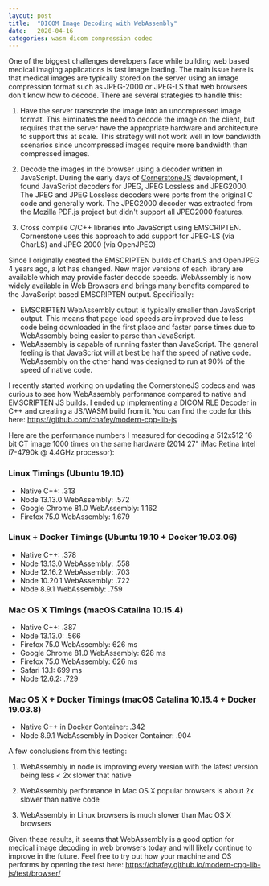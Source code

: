```yaml
---
layout: post
title:  "DICOM Image Decoding with WebAssembly"
date:   2020-04-16 
categories: wasm dicom compression codec 
---
```


One of the biggest challenges developers face while building web based medical imaging applications is fast image loading. The main issue here is that medical images are typically stored on the server using an image compression format such as JPEG-2000 or JPEG-LS that web browsers don't know how to decode. There are several strategies to handle this:

1) Have the server transcode the image into an uncompressed image format. This eliminates the need to decode the image on the client, but requires that the server have the appropriate hardware and architecture to support this at scale. This strategy will not work well in low bandwidth scenarios since uncompressed images require more bandwidth than compressed images.

2) Decode the images in the browser using a decoder written in JavaScript. During the early days of [CornerstoneJS](https://cornerstonejs.org) development, I found JavaScript decoders for JPEG, JPEG Lossless and JPEG2000. The JPEG and JPEG Lossless decoders were ports from the original C code and generally work. The JPEG2000 decoder was extracted from the Mozilla PDF.js project but didn't support all JPEG2000 features.

3) Cross compile C/C++ libraries into JavaScript using EMSCRIPTEN. Cornerstone uses this approach to add support for JPEG-LS (via CharLS) and JPEG 2000 (via OpenJPEG)

Since I originally created the EMSCRIPTEN builds of CharLS and OpenJPEG 4 years ago, a lot has changed. New major versions of each library are available which may provide faster decode speeds. WebAssembly is now widely available in Web Browsers and brings many benefits compared to the JavaScript based EMSCRIPTEN output. Specifically:

* EMSCRIPTEN WebAssembly output is typically smaller than JavaScript output. This means that page load speeds are improved due to less code being downloaded in the first place and faster parse times due to WebAssembly being easier to parse than JavaScript.
* WebAssembly is capable of running faster than JavaScript. The general feeling is that JavaScript will at best be half the speed of native code. WebAssembly on the other hand was designed to run at 90% of the speed of native code.

I recently started working on updating the CornerstoneJS codecs and was curious to see how WebAssembly performance compared to native and EMSCRIPTEN JS builds. I ended up implementing a DICOM RLE Decoder in C++ and creating a JS/WASM build from it. You can find the code for this here: https://github.com/chafey/modern-cpp-lib-js

Here are the performance numbers I measured for decoding a 512x512 16 bit CT image 1000 times on the same hardware (2014 27" iMac Retina Intel i7-4790k @ 4.4GHz processor):

### Linux Timings (Ubuntu 19.10)

* Native C++: .313
* Node 13.13.0 WebAssembly: .572
* Google Chrome 81.0 WebAssembly: 1.162
* Firefox 75.0 WebAssembly: 1.679

### Linux + Docker Timings (Ubuntu 19.10 + Docker 19.03.06)

* Native C++: .378
* Node 13.13.0 WebAssembly: .558
* Node 12.16.2 WebAssembly: .703
* Node 10.20.1 WebAssembly: .722
* Node 8.9.1 WebAssembly: .759

### Mac OS X Timings (macOS Catalina 10.15.4)

* Native C++: .387
* Node 13.13.0: .566
* Firefox 75.0 WebAssembly: 626 ms
* Google Chrome 81.0 WebAssembly: 628 ms
* Firefox 75.0 WebAssembly: 626 ms
* Safari 13.1: 699 ms
* Node 12.6.2: .729

### Mac OS X + Docker Timings (macOS Catalina 10.15.4 + Docker 19.03.8)

* Native C++ in Docker Container: .342
* Node 8.9.1 WebAssembly in Docker Container: .904

A few conclusions from this testing:

1) WebAssembly in node is improving every version with the latest version being less < 2x slower that native

2) WebAssembly performance in Mac OS X popular browsers is about 2x slower than native code

3) WebAssembly in Linux browsers is much slower than Mac OS X browsers

Given these results, it seems that WebAssembly is a good option for medical image decoding in web browsers today and will likely continue to improve in the future. Feel free to try out how your machine and OS performs by opening the test here: https://chafey.github.io/modern-cpp-lib-js/test/browser/